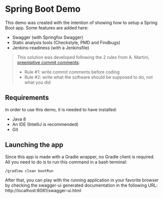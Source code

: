Spring Boot Demo
================

This demo was created with the intention of showing how to setup a Spring Boot app.
Some features are added here:

- Swagger (with Springfox Swagger)
- Static analysis tools (Checkstyle, PMD and Findbugs)
- Jenkins-readiness (with a Jenkinsfile)

> This solution was developed following the 2 rules from A. Martini, [preemptive commit comments](https://arialdomartini.wordpress.com/2012/09/03/pre-emptive-commit-comments/):
>  - Rule #1: write commit comments before coding
>  - Rule #2: write what the software should be supposed to do, not what you did

Requirements
------------

In order to use this demo, it is needed to have installed:

- Java 8
- An IDE (IntelliJ is recommended)
- Git

Launching the app
-----------------

Since this app is made with a Gradle wrapper, no Gradle client is required.
All you need to do is to run this command in a bash terminal:

```
/gradlew clean bootRun
```

After that, you can play with the running application in your favorite browser by checking the swagger-ui generated documentation in the following URL:
http://localhost:8081/swagger-ui.html
